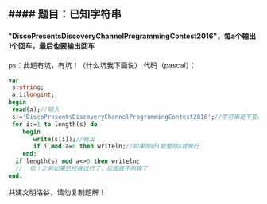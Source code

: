 ## #### 题目：已知字符串

#### "DiscoPresentsDiscoveryChannelProgrammingContest2016"，每a个输出1个回车，最后也要输出回车
ps：此题有坑，有坑！（什么坑我下面说）
代码（pascal）：
```pascal
var
 s:string;
 a,i:longint;
begin
 read(a);//输入
 s:='DiscoPresentsDiscoveryChannelProgrammingContest2016';//字符串是不变的，当然你直接const里定也是可以滴
 for i:=1 to length(s) do 
    begin
       write(s[i]);//输出
       if i mod a=0 then writeln;//如果刚好i能整除a就换行
    end;
  if length(s) mod a<>0 then writeln;
  //  坑！之前如果已经换过行了，后面就不用换了
end.
```
共建文明洛谷，请勿复制题解！
